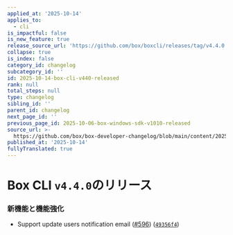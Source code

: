 ```yaml
---
applied_at: '2025-10-14'
applies_to:
  - cli
is_impactful: false
is_new_feature: true
release_source_url: 'https://github.com/box/boxcli/releases/tag/v4.4.0'
collapse: true
is_index: false
category_id: changelog
subcategory_id: ''
id: 2025-10-14-box-cli-v440-released
rank: null
total_steps: null
type: changelog
sibling_id: ''
parent_id: changelog
next_page_id: ''
previous_page_id: 2025-10-06-box-windows-sdk-v1010-released
source_url: >-
  https://github.com/box/box-developer-changelog/blob/main/content/2025/10-14-box-cli-v440-released.md
published_at: '2025-10-14'
fullyTranslated: true
---
```

# Box CLI `v4.4.0`のリリース

### 新機能と機能強化

* Support update users notification email ([#596][1]) ([`49356f4`][2])

[1]: https://github.com/box/boxcli/issues/596

[2]: https://github.com/box/boxcli/commit/49356f4ad954caf0c0d60646debc2bc047bddf7a
